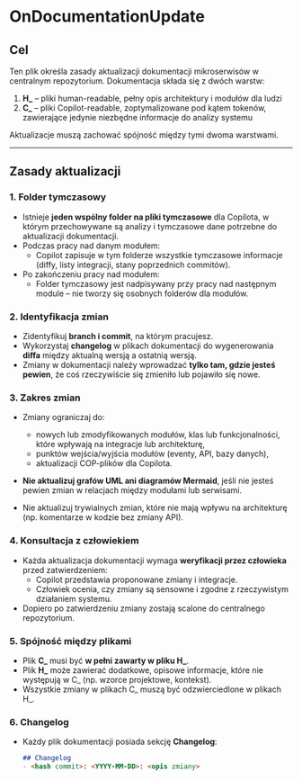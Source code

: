 # OnDocumentationUpdate

## Cel

Ten plik określa zasady aktualizacji dokumentacji mikroserwisów w centralnym repozytorium. Dokumentacja składa się z dwóch warstw:

1. **H_** – pliki human-readable, pełny opis architektury i modułów dla ludzi  
2. **C_** – pliki Copilot-readable, zoptymalizowane pod kątem tokenów, zawierające jedynie niezbędne informacje do analizy systemu

Aktualizacje muszą zachować spójność między tymi dwoma warstwami.

---

## Zasady aktualizacji

### 1. Folder tymczasowy

- Istnieje **jeden wspólny folder na pliki tymczasowe** dla Copilota, w którym przechowywane są analizy i tymczasowe dane potrzebne do aktualizacji dokumentacji.  
- Podczas pracy nad danym modułem:
  - Copilot zapisuje w tym folderze wszystkie tymczasowe informacje (diffy, listy integracji, stany poprzednich commitów).  
- Po zakończeniu pracy nad modułem:
  - Folder tymczasowy jest nadpisywany przy pracy nad następnym module – nie tworzy się osobnych folderów dla modułów.

### 2. Identyfikacja zmian

- Zidentyfikuj **branch i commit**, na którym pracujesz.  
- Wykorzystaj **changelog** w plikach dokumentacji do wygenerowania **diffa** między aktualną wersją a ostatnią wersją.  
- Zmiany w dokumentacji należy wprowadzać **tylko tam, gdzie jesteś pewien**, że coś rzeczywiście się zmieniło lub pojawiło się nowe.

### 3. Zakres zmian

- Zmiany ograniczaj do:
  - nowych lub zmodyfikowanych modułów, klas lub funkcjonalności, które wpływają na integracje lub architekturę,
  - punktów wejścia/wyjścia modułów (eventy, API, bazy danych),
  - aktualizacji COP-plików dla Copilota.

- **Nie aktualizuj grafów UML ani diagramów Mermaid**, jeśli nie jesteś pewien zmian w relacjach między modułami lub serwisami.  
- Nie aktualizuj trywialnych zmian, które nie mają wpływu na architekturę (np. komentarze w kodzie bez zmiany API).

### 4. Konsultacja z człowiekiem

- Każda aktualizacja dokumentacji wymaga **weryfikacji przez człowieka** przed zatwierdzeniem:  
  - Copilot przedstawia proponowane zmiany i integracje.  
  - Człowiek ocenia, czy zmiany są sensowne i zgodne z rzeczywistym działaniem systemu.  
- Dopiero po zatwierdzeniu zmiany zostają scalone do centralnego repozytorium.

### 5. Spójność między plikami

- Plik **C_** musi być **w pełni zawarty w pliku H_**.  
- Plik **H_** może zawierać dodatkowe, opisowe informacje, które nie występują w C_ (np. wzorce projektowe, kontekst).  
- Wszystkie zmiany w plikach C_ muszą być odzwierciedlone w plikach H_.

### 6. Changelog

- Każdy plik dokumentacji posiada sekcję **Changelog**:  
  ```markdown
  ## Changelog
  - <hash commit>: <YYYY-MM-DD>: <opis zmiany>
